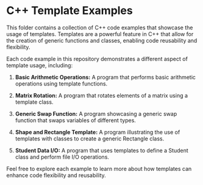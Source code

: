 # C++ Template Examples

This folder contains a collection of C++ code examples that showcase the usage of templates. Templates are a powerful feature in C++ that allow for the creation of generic functions and classes, enabling code reusability and flexibility.

Each code example in this repository demonstrates a different aspect of template usage, including:

1. **Basic Arithmetic Operations:** A program that performs basic arithmetic operations using template functions.

2. **Matrix Rotation:** A program that rotates elements of a matrix using a template class.

3. **Generic Swap Function:** A program showcasing a generic swap function that swaps variables of different types.

4. **Shape and Rectangle Template:** A program illustrating the use of templates with classes to create a generic Rectangle class.

5. **Student Data I/O:** A program that uses templates to define a Student class and perform file I/O operations.

Feel free to explore each example to learn more about how templates can enhance code flexibility and reusability.
